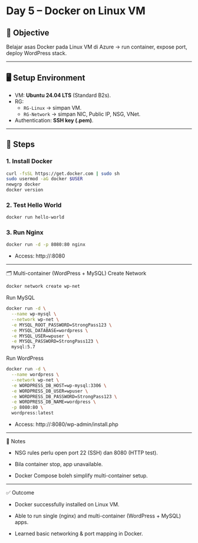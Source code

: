 # Day 5 – Docker on Linux VM

## 🎯 Objective
Belajar asas Docker pada Linux VM di Azure → run container, expose port, deploy WordPress stack.

---

## 🖥️ Setup Environment
- VM: **Ubuntu 24.04 LTS** (Standard B2s).
- RG:
  - `RG-Linux` → simpan VM.
  - `RG-Network` → simpan NIC, Public IP, NSG, VNet.
- Authentication: **SSH key (.pem)**.

---

## 🔧 Steps

### 1. Install Docker
```bash
curl -fsSL https://get.docker.com | sudo sh
sudo usermod -aG docker $USER
newgrp docker
docker version
```
### 2. Test Hello World
```bash
docker run hello-world
```
### 3. Run Nginx
```bash
docker run -d -p 8080:80 nginx
```
- Access: http://<public-ip>:8080

---

🗂️ Multi-container (WordPress + MySQL)
Create Network
```bash
docker network create wp-net
```
Run MySQL
```bash
docker run -d \
  --name wp-mysql \
  --network wp-net \
  -e MYSQL_ROOT_PASSWORD=StrongPass123 \
  -e MYSQL_DATABASE=wordpress \
  -e MYSQL_USER=wpuser \
  -e MYSQL_PASSWORD=StrongPass123 \
  mysql:5.7
```
Run WordPress
```bash
docker run -d \
  --name wordpress \
  --network wp-net \
  -e WORDPRESS_DB_HOST=wp-mysql:3306 \
  -e WORDPRESS_DB_USER=wpuser \
  -e WORDPRESS_DB_PASSWORD=StrongPass123 \
  -e WORDPRESS_DB_NAME=wordpress \
  -p 8080:80 \
  wordpress:latest
```
- Access: http://<public-ip>:8080/wp-admin/install.php

---

📝 Notes
- NSG rules perlu open port 22 (SSH) dan 8080 (HTTP test).

- Bila container stop, app unavailable.

- Docker Compose boleh simplify multi-container setup.

---

✅ Outcome

- Docker successfully installed on Linux VM.

- Able to run single (nginx) and multi-container (WordPress + MySQL) apps.

- Learned basic networking & port mapping in Docker.
